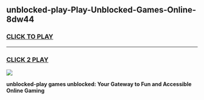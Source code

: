 
## unblocked-play-Play-Unblocked-Games-Online-8dw44
<h3>
<a href="https://premium76.site?title=unblocked-play&ref=25A">CLICK TO PLAY</a></h3>
<hr>

<h3>
<a href="https://premium76.site?title=unblocked-play&ref=25A">CLICK 2 PLAY</a>
  
</h3>

<a href="https://premium76.site?title=unblocked-play&ref=25A"><img src="https://clearcache.store/games.png"></a>


**unblocked-play games unblocked: Your Gateway to Fun and Accessible Online Gaming**
